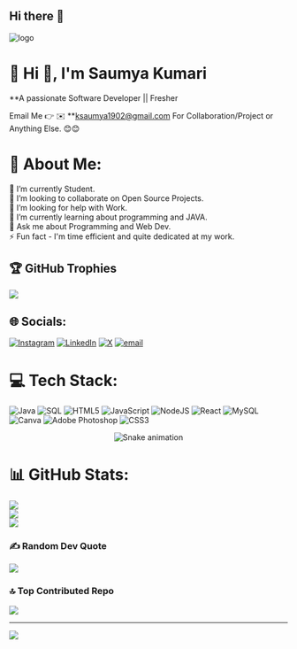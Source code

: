 ## Hi there 👋

![logo](https://github.com/Saumya02Kumari/Saumya02/blob/main/Software%20Developer.png)
# 💫 Hi 👋, I'm Saumya Kumari
**A passionate Software Developer || Fresher

Email Me 👉 ✉️ **ksaumya1902@gmail.com For Collaboration/Project or Anything Else. 😊😊

# 💫 About Me:
🔭 I’m currently Student.<br>👯 I’m looking to collaborate on Open Source Projects.<br>🤝 I’m looking for help with Work.<br>🌱 I’m currently learning about programming and JAVA.<br>💬 Ask me about Programming and Web Dev.<br>⚡ Fun fact - I'm time efficient and quite dedicated at my work.

## 🏆 GitHub Trophies
![](https://github-profile-trophy.vercel.app/?username=Saumya02kumari&theme=radical&no-frame=false&no-bg=true&margin-w=4)

## 🌐 Socials:
[![Instagram](https://img.shields.io/badge/Instagram-%23E4405F.svg?logo=Instagram&logoColor=white)](https://instagram.com/Saumya_0240) [![LinkedIn](https://img.shields.io/badge/LinkedIn-%230077B5.svg?logo=linkedin&logoColor=white)](https://www.linkedin.com/in/saumyakumari02/) [![X](https://img.shields.io/badge/X-black.svg?logo=X&logoColor=white)](https://x.com/@Saumyakumari02) [![email](https://img.shields.io/badge/Email-D14836?logo=gmail&logoColor=white)](mailto:ksaumya1902@gmail.com) 


# 💻 Tech Stack:
![Java](https://img.shields.io/badge/Java-%2300599C.svg?style=for-the-badge&logo=c%2B%2B&logoColor=white) ![SQL](https://img.shields.io/badge/Sql-3670A0?style=for-the-badge&logo=sql&logoColor=ffdd54) ![HTML5](https://img.shields.io/badge/html5-%23E34F26.svg?style=for-the-badge&logo=html5&logoColor=white) ![JavaScript](https://img.shields.io/badge/javascript-%23323330.svg?style=for-the-badge&logo=javascript&logoColor=%23F7DF1E) ![NodeJS](https://img.shields.io/badge/node.js-6DA55F?style=for-the-badge&logo=node.js&logoColor=white) ![React](https://img.shields.io/badge/react-%2320232a.svg?style=for-the-badge&logo=react&logoColor=%2361DAFB) ![MySQL](https://img.shields.io/badge/mysql-4479A1.svg?style=for-the-badge&logo=mysql&logoColor=white) ![Canva](https://img.shields.io/badge/Canva-%2300C4CC.svg?style=for-the-badge&logo=Canva&logoColor=white) ![Adobe Photoshop](https://img.shields.io/badge/adobe%20photoshop-%2331A8FF.svg?style=for-the-badge&logo=adobe%20photoshop&logoColor=white) ![CSS3](https://img.shields.io/badge/css3-%231572B6.svg?style=for-the-badge&logo=css3&logoColor=white)

<!-- Snake Game Repo View -->

<div align="center">
  <img src="https://profile-readme-generator.com/assets/snake.svg" alt="Snake animation" />
</div>


# 📊 GitHub Stats:
![](https://github-readme-stats.vercel.app/api?username=Saumya02kumari&theme=nightowl&hide_border=false&include_all_commits=true&count_private=false)<br/>
![](https://nirzak-streak-stats.vercel.app/?user=Saumya02kumari&theme=nightowl&hide_border=false)<br/>
![](https://github-readme-stats.vercel.app/api/top-langs/?username=Saumya02kumari&theme=nightowl&hide_border=false&include_all_commits=true&count_private=false&layout=compact)


### ✍️ Random Dev Quote
![](https://quotes-github-readme.vercel.app/api?type=horizontal&theme=radical)

### 🔝 Top Contributed Repo
![](https://github-contributor-stats.vercel.app/api?username=Saumya02&limit=5&theme=radical&combine_all_yearly_contributions=true)

---
[![](https://visitcount.itsvg.in/api?id=Saumya02&icon=0&color=0)](https://visitcount.itsvg.in)

<!-- Proudly created with GPRM ( https://gprm.itsvg.in ) -->
